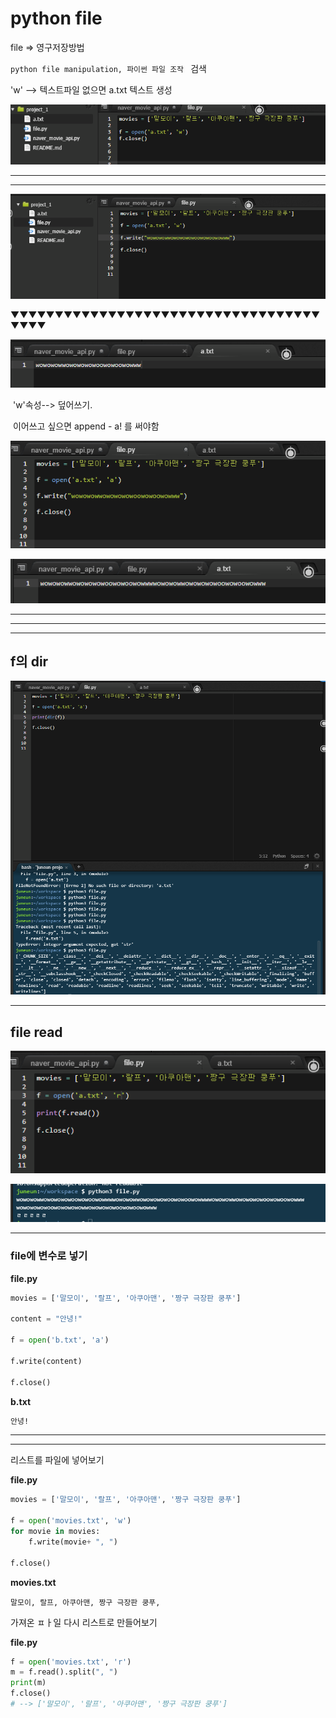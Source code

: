 # python file

file => 영구저장방법

`python file manipulation, 파이썬 파일 조작 ` 검색



'w'  --> 텍스트파일 없으면 a.txt 텍스트 생성 

![1547772400866](../typora-user-images/1547772400866.png)

---

---

![1547772525538](../typora-user-images/1547772525538.png)

▼▼▼▼▼▼▼▼▼▼▼▼▼▼▼▼▼▼▼▼▼▼▼▼▼▼▼▼▼▼▼▼▼▼▼▼▼▼▼

![1547772538958](../typora-user-images/1547772538958.png)

​							'w'속성--> 덮어쓰기.

​					이어쓰고 싶으면  append - a! 를 써야함

![1547772574458](../typora-user-images/1547772574458.png)

![1547772592758](../typora-user-images/1547772592758.png)

---

---

---

## f의 dir

![1547772713997](../typora-user-images/1547772713997.png)

---

## file read

![1547772761930](../typora-user-images/1547772761930.png)

![1547772765890](../typora-user-images/1547772765890.png)

---

### file에 변수로 넣기

**file.py**

```python
movies = ['말모이', '랄프', '아쿠아맨', '짱구 극장판 쿵푸']

content = "안녕!"

f = open('b.txt', 'a')

f.write(content)

f.close()

```

**b.txt**

```tex
안녕!
```

---

---

리스트를 파일에 넣어보기

**file.py**

```python
movies = ['말모이', '랄프', '아쿠아맨', '짱구 극장판 쿵푸']

f = open('movies.txt', 'w')
for movie in movies:
    f.write(movie+ ", ")

f.close()
```

**movies.txt**

```
말모이, 랄프, 아쿠아맨, 짱구 극장판 쿵푸, 
```

가져온 ㅍㅏ일 다시 리스트로 만들어보기

**file.py**

```python
f = open('movies.txt', 'r')
m = f.read().split(", ")
print(m)
f.close()
# --> ['말모이', '랄프', '아쿠아맨', '짱구 극장판 쿵푸']
```





























